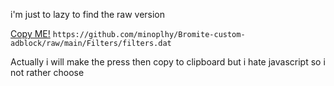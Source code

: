 i'm just to lazy to find the raw version

 <a href="https://github.com/minoplhy/Bromite-custom-adblock/raw/main/Filters/filters.dat">Copy ME!</a> 
`https://github.com/minoplhy/Bromite-custom-adblock/raw/main/Filters/filters.dat`

Actually i will make the press then copy to clipboard but i hate javascript so i not rather choose
